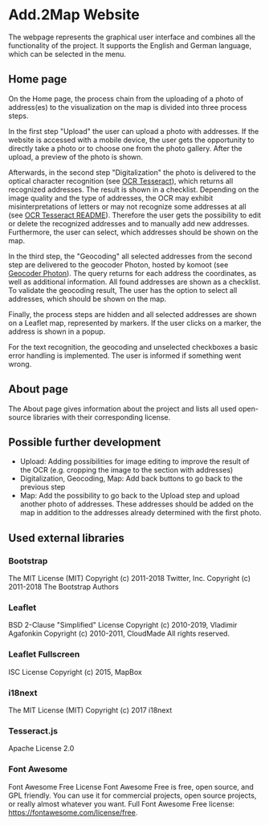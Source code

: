 # Add.2Map Website
The webpage represents the graphical user interface and combines all the functionality of the project. It supports the English and German language, which can be selected in the menu.

## Home page
On the Home page, the process chain from the uploading of a photo of address(es) to the visualization on the map is divided into three process steps.

In the first step "Upload" the user can upload a photo with addresses. If the website is accessed with a mobile device, the user gets the opportunity to directly take a photo or to choose one from the photo gallery.
After the upload, a preview of the photo is shown.

Afterwards, in the second step "Digitalization" the photo is delivered to the optical character recognition (see [OCR Tesseract](https://github.com/HsKA-OSGIS/Add.2Map_playground/tree/master/OCR%20Tesseract)), which returns all recognized addresses. The result is shown in a checklist.
Depending on the image quality and the type of addresses, the OCR may exhibit misinterpretations of letters or may not recognize some addresses at all (see [OCR Tesseract README](https://github.com/HsKA-OSGIS/Add.2Map_playground/tree/master/OCR%20Tesseract)). Therefore the user gets the possibility to edit or delete the recognized addresses and to manually add new addresses. Furthermore, the user can select, which addresses should be shown on the map.

In the third step, the "Geocoding" all selected addresses from the second step are delivered to the geocoder Photon, hosted by komoot (see [Geocoder Photon](https://github.com/HsKA-OSGIS/Add.2Map_playground/tree/master/Geocoder%20Photon)).
The query returns for each address the coordinates, as well as additional information. All found addresses are shown as a checklist. To validate the geocoding result, The user has the option to select all addresses, which should be shown on the map.

Finally, the process steps are hidden and all selected addresses are shown on a Leaflet map, represented by markers.
If the user clicks on a marker, the address is shown in a popup.

For the text recognition, the geocoding and unselected checkboxes a basic error handling is implemented. The user is informed if something went wrong.

## About page
The About page gives information about the project and lists all used open-source libraries with their corresponding license.


## Possible further development
- Upload: Adding possibilities for image editing to improve the result of the OCR
(e.g. cropping the image to the section with addresses)
- Digitalization, Geocoding, Map: Add back buttons to go back to the previous step
- Map: Add the possibility to go back to the Upload step and upload another photo of addresses. These addresses should be added on the map in addition to the addresses already determined with the first photo.


## Used external libraries
### Bootstrap
The MIT License (MIT)
Copyright (c) 2011-2018 Twitter, Inc.
Copyright (c) 2011-2018 The Bootstrap Authors

### Leaflet
BSD 2-Clause "Simplified" License
Copyright (c) 2010-2019, Vladimir Agafonkin
Copyright (c) 2010-2011, CloudMade
All rights reserved.

### Leaflet Fullscreen
ISC License
Copyright (c) 2015, MapBox

### i18next
The MIT License (MIT)
Copyright (c) 2017 i18next

### Tesseract.js
Apache License 2.0

### Font Awesome
Font Awesome Free License
Font Awesome Free is free, open source, and GPL friendly. You can use it for commercial projects, open source projects, or really almost whatever you want. Full Font Awesome Free license: https://fontawesome.com/license/free.
